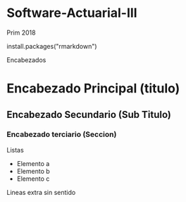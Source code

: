 # Software-Actuarial-III
Prim 2018

install.packages("rmarkdown")

Encabezados
# Encabezado Principal (titulo)
## Encabezado Secundario (Sub Titulo)
### Encabezado terciario (Seccion)

Listas
* Elemento a
* Elemento b
* Elemento c

Lineas extra sin sentido